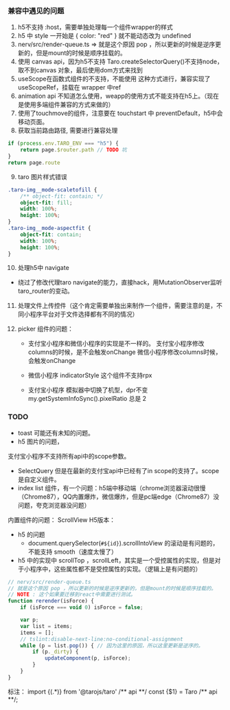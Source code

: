 ### 兼容中遇见的问题

1. h5不支持 :host，需要单独处理每一个组件wrapper的样式
2. h5 中 style 一开始是 { color: "red" } 就不能动态改为 undefined
3. nerv/src/render-queue.ts => 就是这个原因 pop ，所以更新的时候是逆序更新的，但是mount的时候是顺序挂载的。
4. 使用 canvas api，因为h5不支持 Taro.createSelectorQuery()不支持node，取不到canvas 对象，最后使用dom方式来找到
5. useScope在函数式组件的不支持，不能使用 这种方式进行，兼容实现了 useScopeRef，挂载在 wrapper 中ref
6. animation api 不知道怎么使用，weapp的使用方式不能支持在h5上。（现在是使用多端组件兼容的方式来做的）
7. 使用了touchmove的组件，注意要在 touchstart 中 preventDefault，h5中会移动页面。
8. 获取当前路由路径, 需要进行兼容处理
```js
if (process.env.TARO_ENV === "h5") {
    return page.$router.path // TODO 坑
}
return page.route
```
9. taro 图片样式错误
```css
.taro-img__mode-scaletofill {
    /** object-fit: contain; */
    object-fit: fill;
    width: 100%;
    height: 100%;
}
.taro-img__mode-aspectfit {
    object-fit: contain;
    width: 100%;
    height: 100%;
}
```

10. 处理h5中 navigate
- 绕过了修改代理taro navigate的能力，直接hack，用MutationObserver监听taro_router的变动。
11. 处理文件上传控件（这个肯定需要单独出来制作一个组件，需要注意的是，不同小程序平台对于文件选择都有不同的情况）

12. picker 组件的问题：
    - 支付宝小程序和微信小程序的实现是不一样的。
    支付宝小程序修改columns的时候，是不会触发onChange
    微信小程序修改columns时候，会触发onChange

    - 微信小程序 indicatorStyle 这个组件不支持rpx

    - 支付宝小程序 模拟器中切换了机型，dpr不变 my.getSystemInfoSync().pixelRatio 总是 2
### TODO

- toast 可能还有未知的问题。
- h5 图片的问题，


支付宝小程序不支持所有api中的scope参数。

- SelectQuery 但是在最新的支付宝api中已经有了in scope的支持了。scope是自定义组件。
- index list 组件，有一个问题：h5端中移动端（chrome浏览器滚动很慢（Chrome87），QQ内置爆炸，微信爆炸，但是pc端edge（Chrome87）没问题，夸克浏览器没问题）

内置组件的问题：
ScrollView H5版本：
- h5 的问题
  - document.querySelector(`#${id}`).scrollIntoView 的滚动是有问题的，不能支持 smooth（速度太慢了）
- h5 中的实现中 scrollTop ，scrollLeft，其实是一个受控属性的实现，但是对于小程序中，这些属性都不是受控属性的实现。（逻辑上是有问题的）

```typescript
// nerv/src/render-queue.ts
// 就是这个原因 pop ，所以更新的时候是逆序更新的，但是mount的时候是顺序挂载的。
// NOTE : 这个如果要迁移到react中需要进行测试。
function rerender(isForce) {
    if (isForce === void 0) isForce = false;

    var p;
    var list = items;
    items = [];
    // tslint:disable-next-line:no-conditional-assignment
    while (p = list.pop()) { // 因为这里的原因，所以这里更新是逆序的。
        if (p._dirty) {
            updateComponent(p, isForce);
        }
    }
}
```
标注：
import \{(.*)\} from '@tarojs/taro' \/\*\* api \*\*\/
const {$1} = Taro /** api **/;
